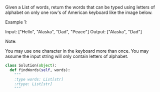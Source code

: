 Given a List of words, return the words that can be typed using letters of alphabet on only one row's of American keyboard like the image below. 







Example 1:

Input: ["Hello", "Alaska", "Dad", "Peace"]
Output: ["Alaska", "Dad"]



Note:

You may use one character in the keyboard more than once.
You may assume the input string will only contain letters of alphabet.




```python
class Solution(object):
  def findWords(self, words):
    """
    :type words: List[str]
    :rtype: List[str]
    """
```
